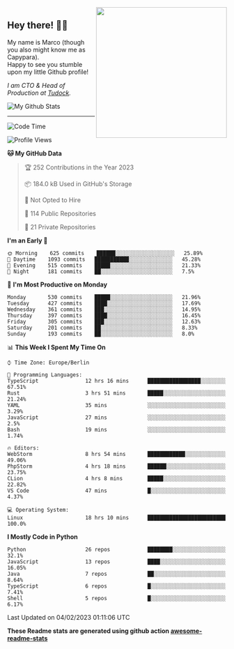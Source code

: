 <img src="https://capypara.de/para_logo.png?a=13" align="right" width="300">

## Hey there! 👋🙃
My name is Marco (though you also might know me as Capypara).  
Happy to see you stumble upon my little Github profile!

*I am CTO & Head of Production at <a href="http://tudock.de">Tudock</a>.*


![My Github Stats](https://github-readme-stats.vercel.app/api?username=theCapypara&show_icons=true&title_color=8ea106&text_color=ffffff&icon_color=8ea106&bg_color=2F343F&hide_border=1)

---
<!--START_SECTION:waka-->
![Code Time](http://img.shields.io/badge/Code%20Time-2%2C101%20hrs%201%20min-blue)

![Profile Views](http://img.shields.io/badge/Profile%20Views-4-blue)

**🐱 My GitHub Data** 

> 🏆 252 Contributions in the Year 2023
 > 
> 📦 184.0 kB Used in GitHub's Storage 
 > 
> 🚫 Not Opted to Hire
 > 
> 📜 114 Public Repositories 
 > 
> 🔑 21 Private Repositories  
 > 
**I'm an Early 🐤** 

```text
🌞 Morning    625 commits    ██████░░░░░░░░░░░░░░░░░░░   25.89% 
🌆 Daytime    1093 commits   ███████████░░░░░░░░░░░░░░   45.28% 
🌃 Evening    515 commits    █████░░░░░░░░░░░░░░░░░░░░   21.33% 
🌙 Night      181 commits    ██░░░░░░░░░░░░░░░░░░░░░░░   7.5%

```
📅 **I'm Most Productive on Monday** 

```text
Monday       530 commits    █████░░░░░░░░░░░░░░░░░░░░   21.96% 
Tuesday      427 commits    ████░░░░░░░░░░░░░░░░░░░░░   17.69% 
Wednesday    361 commits    ███░░░░░░░░░░░░░░░░░░░░░░   14.95% 
Thursday     397 commits    ████░░░░░░░░░░░░░░░░░░░░░   16.45% 
Friday       305 commits    ███░░░░░░░░░░░░░░░░░░░░░░   12.63% 
Saturday     201 commits    ██░░░░░░░░░░░░░░░░░░░░░░░   8.33% 
Sunday       193 commits    ██░░░░░░░░░░░░░░░░░░░░░░░   8.0%

```


📊 **This Week I Spent My Time On** 

```text
⌚︎ Time Zone: Europe/Berlin

💬 Programming Languages: 
TypeScript               12 hrs 16 mins      █████████████████░░░░░░░░   67.51% 
Rust                     3 hrs 51 mins       █████░░░░░░░░░░░░░░░░░░░░   21.24% 
YAML                     35 mins             ░░░░░░░░░░░░░░░░░░░░░░░░░   3.29% 
JavaScript               27 mins             ░░░░░░░░░░░░░░░░░░░░░░░░░   2.5% 
Bash                     19 mins             ░░░░░░░░░░░░░░░░░░░░░░░░░   1.74%

🔥 Editors: 
WebStorm                 8 hrs 54 mins       ████████████░░░░░░░░░░░░░   49.06% 
PhpStorm                 4 hrs 18 mins       ██████░░░░░░░░░░░░░░░░░░░   23.75% 
CLion                    4 hrs 8 mins        █████░░░░░░░░░░░░░░░░░░░░   22.82% 
VS Code                  47 mins             █░░░░░░░░░░░░░░░░░░░░░░░░   4.37%

💻 Operating System: 
Linux                    18 hrs 10 mins      █████████████████████████   100.0%

```

**I Mostly Code in Python** 

```text
Python                   26 repos            ████████░░░░░░░░░░░░░░░░░   32.1% 
JavaScript               13 repos            ████░░░░░░░░░░░░░░░░░░░░░   16.05% 
Java                     7 repos             ██░░░░░░░░░░░░░░░░░░░░░░░   8.64% 
TypeScript               6 repos             █░░░░░░░░░░░░░░░░░░░░░░░░   7.41% 
Shell                    5 repos             █░░░░░░░░░░░░░░░░░░░░░░░░   6.17%

```



 Last Updated on 04/02/2023 01:11:06 UTC
<!--END_SECTION:waka-->

**These Readme stats are generated using github action [awesome-readme-stats](https://github.com/anmol098/waka-readme-stats)**
